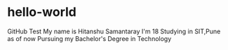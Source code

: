 # hello-world
GitHub Test
My name is Hitanshu Samantaray
I'm 18
Studying in SIT,Pune as of now
Pursuing my Bachelor's Degree in Technology
